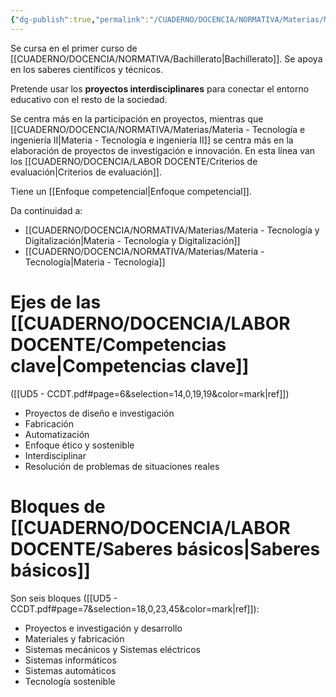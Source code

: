 ```yaml
---
{"dg-publish":true,"permalink":"/CUADERNO/DOCENCIA/NORMATIVA/Materias/Materia - Tecnología e ingeniería I/"}
---
```


Se cursa en el primer curso de [[CUADERNO/DOCENCIA/NORMATIVA/Bachillerato\|Bachillerato]]. Se apoya en los saberes científicos y técnicos.

Pretende usar los **proyectos interdisciplinares** para conectar el entorno educativo con el resto de la sociedad.

Se centra más en la participación en proyectos, mientras que [[CUADERNO/DOCENCIA/NORMATIVA/Materias/Materia - Tecnología e ingeniería II\|Materia - Tecnología e ingeniería II]] se centra más en la elaboración de proyectos de investigación e innovación. En esta línea van los [[CUADERNO/DOCENCIA/LABOR DOCENTE/Criterios de evaluación\|Criterios de evaluación]].

Tiene un [[Enfoque competencial\|Enfoque competencial]].

Da continuidad a:
- [[CUADERNO/DOCENCIA/NORMATIVA/Materias/Materia - Tecnología y Digitalización\|Materia - Tecnología y Digitalización]]
- [[CUADERNO/DOCENCIA/NORMATIVA/Materias/Materia - Tecnología\|Materia - Tecnología]]

# Ejes de las [[CUADERNO/DOCENCIA/LABOR DOCENTE/Competencias clave\|Competencias clave]]
([[UD5 - CCDT.pdf#page=6&selection=14,0,19,19&color=mark|ref]])
- Proyectos de diseño e investigación
- Fabricación
- Automatización
- Enfoque ético y sostenible
- Interdisciplinar
- Resolución de problemas de situaciones reales

# Bloques de [[CUADERNO/DOCENCIA/LABOR DOCENTE/Saberes básicos\|Saberes básicos]]
Son seis bloques ([[UD5 - CCDT.pdf#page=7&selection=18,0,23,45&color=mark|ref]]):
- Proyectos e investigación y desarrollo
- Materiales y fabricación
- Sistemas mecánicos y Sistemas eléctricos
- Sistemas informáticos
- Sistemas automáticos
- Tecnología sostenible
